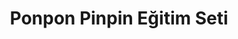 ---
order: 6
title:  "Ponpon Pinpin Eğitim Seti"
img: "assets/images/slides/5.jpg"
mobile-img: "assets/images/slides/5m.jpg"
href: "egitim/ponpon-pinpin-egitim-seti"
target: "" # _blank
---